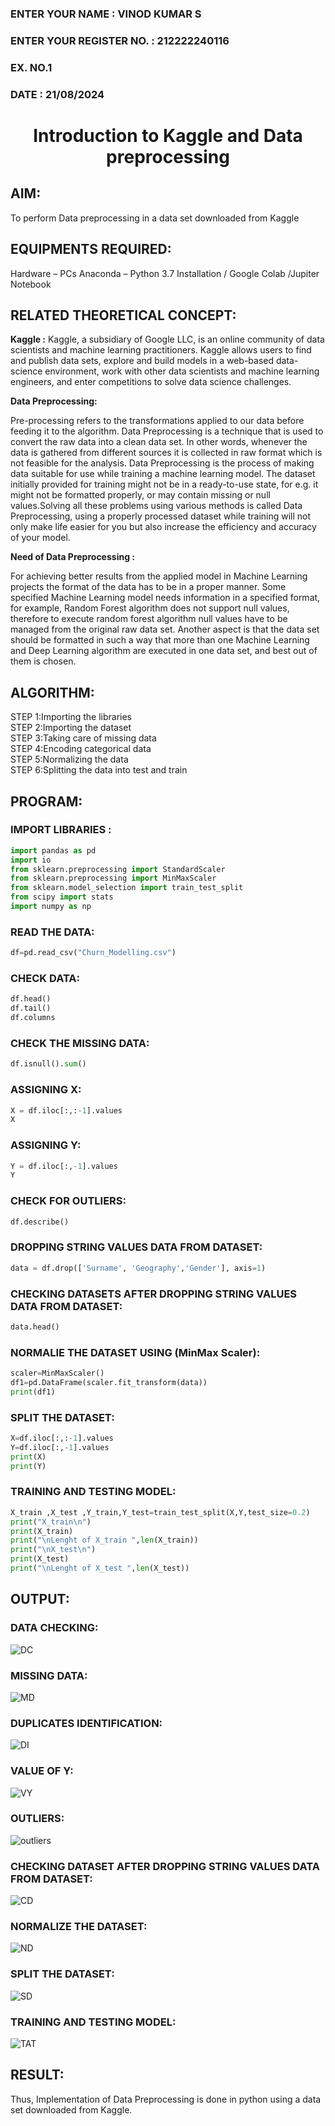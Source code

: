 <H3>ENTER YOUR NAME : VINOD KUMAR S</H3>
<H3>ENTER YOUR REGISTER NO. : 212222240116</H3>
<H3>EX. NO.1</H3>
<H3>DATE : 21/08/2024</H3>
<H1 ALIGN =CENTER> Introduction to Kaggle and Data preprocessing</H1>

## AIM:

To perform Data preprocessing in a data set downloaded from Kaggle

## EQUIPMENTS REQUIRED:
Hardware – PCs
Anaconda – Python 3.7 Installation / Google Colab /Jupiter Notebook

## RELATED THEORETICAL CONCEPT:

**Kaggle :**
Kaggle, a subsidiary of Google LLC, is an online community of data scientists and machine learning practitioners. Kaggle allows users to find and publish data sets, explore and build models in a web-based data-science environment, work with other data scientists and machine learning engineers, and enter competitions to solve data science challenges.

**Data Preprocessing:**

Pre-processing refers to the transformations applied to our data before feeding it to the algorithm. Data Preprocessing is a technique that is used to convert the raw data into a clean data set. In other words, whenever the data is gathered from different sources it is collected in raw format which is not feasible for the analysis.
Data Preprocessing is the process of making data suitable for use while training a machine learning model. The dataset initially provided for training might not be in a ready-to-use state, for e.g. it might not be formatted properly, or may contain missing or null values.Solving all these problems using various methods is called Data Preprocessing, using a properly processed dataset while training will not only make life easier for you but also increase the efficiency and accuracy of your model.

**Need of Data Preprocessing :**

For achieving better results from the applied model in Machine Learning projects the format of the data has to be in a proper manner. Some specified Machine Learning model needs information in a specified format, for example, Random Forest algorithm does not support null values, therefore to execute random forest algorithm null values have to be managed from the original raw data set.
Another aspect is that the data set should be formatted in such a way that more than one Machine Learning and Deep Learning algorithm are executed in one data set, and best out of them is chosen.


## ALGORITHM:
STEP 1:Importing the libraries<BR>
STEP 2:Importing the dataset<BR>
STEP 3:Taking care of missing data<BR>
STEP 4:Encoding categorical data<BR>
STEP 5:Normalizing the data<BR>
STEP 6:Splitting the data into test and train<BR>

##  PROGRAM:

### IMPORT LIBRARIES : 

```py
import pandas as pd
import io
from sklearn.preprocessing import StandardScaler
from sklearn.preprocessing import MinMaxScaler
from sklearn.model_selection import train_test_split
from scipy import stats
import numpy as np
```

### READ THE DATA: 
```py
df=pd.read_csv("Churn_Modelling.csv")
```

### CHECK DATA: 
```py
df.head()
df.tail()
df.columns
```

### CHECK THE MISSING DATA:
```py
df.isnull().sum()
```

### ASSIGNING X:
```py
X = df.iloc[:,:-1].values
X
```

### ASSIGNING Y:
```py
Y = df.iloc[:,-1].values
Y
```

### CHECK FOR OUTLIERS:
```py
df.describe()
```

### DROPPING STRING VALUES DATA FROM DATASET:
```py
data = df.drop(['Surname', 'Geography','Gender'], axis=1)
```

### CHECKING DATASETS AFTER DROPPING STRING VALUES DATA FROM DATASET:
```py
data.head()
```

### NORMALIE THE DATASET USING (MinMax Scaler):
```py
scaler=MinMaxScaler()
df1=pd.DataFrame(scaler.fit_transform(data))
print(df1)
```

### SPLIT THE DATASET:
```py
X=df.iloc[:,:-1].values
Y=df.iloc[:,-1].values
print(X)
print(Y)
```

### TRAINING AND TESTING MODEL:
```py
X_train ,X_test ,Y_train,Y_test=train_test_split(X,Y,test_size=0.2)
print("X_train\n")
print(X_train)
print("\nLenght of X_train ",len(X_train))
print("\nX_test\n")
print(X_test)
print("\nLenght of X_test ",len(X_test))
```

## OUTPUT:

### DATA CHECKING:

![DC](https://github.com/SivaChandranR07/Ex-1-NN/assets/113497395/4a9861dd-c08c-4c08-9218-df9d4e89c495)


### MISSING DATA:

![MD](https://github.com/SivaChandranR07/Ex-1-NN/assets/113497395/6260c60c-1bfc-4806-b778-b63481df25b1)

### DUPLICATES IDENTIFICATION:
![DI](https://github.com/SivaChandranR07/Ex-1-NN/assets/113497395/1c6dadd3-fc7d-414e-8979-74363928147e)

### VALUE OF Y:
![VY](https://github.com/SivaChandranR07/Ex-1-NN/assets/113497395/89fe00c2-51f7-4fb9-944c-298329b291df)

### OUTLIERS:
![outliers](https://github.com/SivaChandranR07/Ex-1-NN/assets/113497395/bb71d1ce-305d-4389-8c55-4d372cf89c07)

### CHECKING DATASET AFTER DROPPING STRING VALUES DATA FROM DATASET:
![CD](https://github.com/SivaChandranR07/Ex-1-NN/assets/113497395/6978a892-4d84-45f7-a61f-d4da24af6537)

### NORMALIZE THE DATASET:
![ND](https://github.com/SivaChandranR07/Ex-1-NN/assets/113497395/dd09c337-092e-44c9-9c06-3a49a265ce3b)

### SPLIT THE DATASET:
![SD](https://github.com/SivaChandranR07/Ex-1-NN/assets/113497395/ef5e94d1-14f4-4841-9e05-94564d0a3c22)

### TRAINING AND TESTING MODEL:
![TAT](https://github.com/SivaChandranR07/Ex-1-NN/assets/113497395/2582cd4e-aaed-4610-97ed-91c3b8676e9f)

## RESULT:
Thus, Implementation of Data Preprocessing is done in python  using a data set downloaded from Kaggle.


